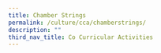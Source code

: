 ```yaml
---
title: Chamber Strings
permalink: /culture/cca/chamberstrings/
description: ""
third_nav_title: Co Curricular Activities
---
```

